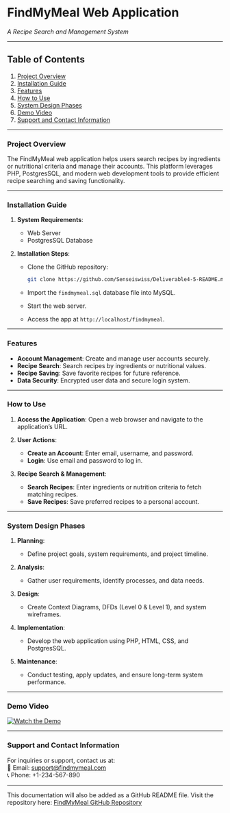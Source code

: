 # **FindMyMeal Web Application**
_A Recipe Search and Management System_

---

## **Table of Contents**  

1. [Project Overview](#project-overview)  
2. [Installation Guide](#installation-guide)  
3. [Features](#features)  
4. [How to Use](#how-to-use)  
5. [System Design Phases](#system-design-phases)  
6. [Demo Video](#demo-video)  
7. [Support and Contact Information](#support-and-contact-information)  

---

### **Project Overview**  

The FindMyMeal web application helps users search recipes by ingredients or nutritional criteria and manage their accounts. This platform leverages PHP, PostgresSQL, and modern web development tools to provide efficient recipe searching and saving functionality.

---

### **Installation Guide**  

1. **System Requirements**:  
   - Web Server 
   - PostgresSQL Database  

2. **Installation Steps**:  
   - Clone the GitHub repository:  

     ```bash
     git clone https://github.com/Senseiswiss/Deliverable4-5-README.md.git
     ```

   - Import the `findmymeal.sql` database file into MySQL.  
   - Start the web server.  
   - Access the app at `http://localhost/findmymeal`.  

---

### **Features**  

- **Account Management**: Create and manage user accounts securely.  
- **Recipe Search**: Search recipes by ingredients or nutritional values.  
- **Recipe Saving**: Save favorite recipes for future reference.  
- **Data Security**: Encrypted user data and secure login system.  

---

### **How to Use**  

1. **Access the Application**: Open a web browser and navigate to the application’s URL.  

2. **User Actions**:  
   - **Create an Account**: Enter email, username, and password.  
   - **Login**: Use email and password to log in.  

3. **Recipe Search & Management**:  
   - **Search Recipes**: Enter ingredients or nutrition criteria to fetch matching recipes.  
   - **Save Recipes**: Save preferred recipes to a personal account.  

---

### **System Design Phases**  

1. **Planning**:  
   - Define project goals, system requirements, and project timeline.  

2. **Analysis**:  
   - Gather user requirements, identify processes, and data needs.  

3. **Design**:  
   - Create Context Diagrams, DFDs (Level 0 & Level 1), and system wireframes.  

4. **Implementation**:  
   - Develop the web application using PHP, HTML, CSS, and PostgresSQL.  

5. **Maintenance**:  
   - Conduct testing, apply updates, and ensure long-term system performance.  

---

### **Demo Video**  

[![Watch the Demo](https://img.youtube.com/vi/demo_video_id/0.jpg)](https://www.youtube.com/watch?v=demo_video_id)

---

### **Support and Contact Information**  

For inquiries or support, contact us at:  
📧 Email: support@findmymeal.com  
📞 Phone: +1-234-567-890  

---

This documentation will also be added as a GitHub README file. Visit the repository here: [FindMyMeal GitHub Repository](https://github.com/Senseiswiss/Deliverable4-5-README.md.git)  
